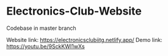 # Electronics-Club-Website
Codebase in master branch

Website link: https://electronicsclubiitg.netlify.app/
Demo link: https://youtu.be/9SckKWI1wXs
